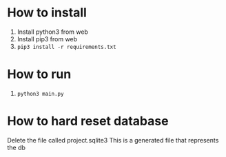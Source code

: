 # How to install
1. Install python3 from web
2. Install pip3 from web
3. `pip3 install -r requirements.txt`

# How to run
1. `python3 main.py`

# How to hard reset database
Delete the file called project.sqlite3
This is a generated file that represents the db